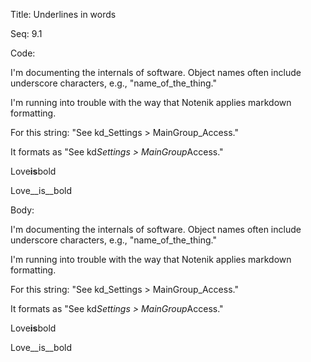 Title:  Underlines in words

Seq:    9.1

Code:

I'm documenting the internals of software. Object names often include underscore characters, e.g., "name_of_the_thing."

I'm running into trouble with the way that Notenik applies markdown formatting.

For this string: "See kd_Settings > MainGroup_Access." 

It formats as "See kd*Settings > MainGroup*Access."

Love**is**bold

Love__is__bold


Body:

I'm documenting the internals of software. Object names often include underscore characters, e.g., "name_of_the_thing."

I'm running into trouble with the way that Notenik applies markdown formatting.

For this string: "See kd_Settings > MainGroup_Access." 

It formats as "See kd*Settings > MainGroup*Access."

Love**is**bold

Love__is__bold

